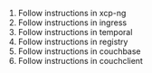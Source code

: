 1. Follow instructions in xcp-ng
2. Follow instructions in ingress
3. Follow instructions in temporal
4. Follow instructions in registry
5. Follow instructions in couchbase
6. Follow instructions in couchclient
